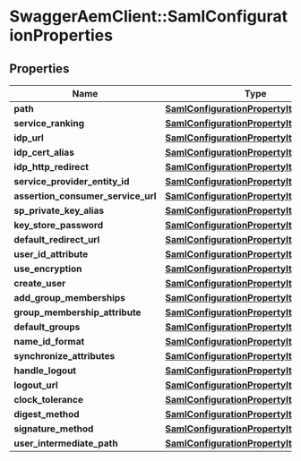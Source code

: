 # SwaggerAemClient::SamlConfigurationProperties

## Properties
Name | Type | Description | Notes
------------ | ------------- | ------------- | -------------
**path** | [**SamlConfigurationPropertyItemsArray**](SamlConfigurationPropertyItemsArray.md) |  | [optional] 
**service_ranking** | [**SamlConfigurationPropertyItemsLong**](SamlConfigurationPropertyItemsLong.md) |  | [optional] 
**idp_url** | [**SamlConfigurationPropertyItemsString**](SamlConfigurationPropertyItemsString.md) |  | [optional] 
**idp_cert_alias** | [**SamlConfigurationPropertyItemsString**](SamlConfigurationPropertyItemsString.md) |  | [optional] 
**idp_http_redirect** | [**SamlConfigurationPropertyItemsBoolean**](SamlConfigurationPropertyItemsBoolean.md) |  | [optional] 
**service_provider_entity_id** | [**SamlConfigurationPropertyItemsString**](SamlConfigurationPropertyItemsString.md) |  | [optional] 
**assertion_consumer_service_url** | [**SamlConfigurationPropertyItemsString**](SamlConfigurationPropertyItemsString.md) |  | [optional] 
**sp_private_key_alias** | [**SamlConfigurationPropertyItemsString**](SamlConfigurationPropertyItemsString.md) |  | [optional] 
**key_store_password** | [**SamlConfigurationPropertyItemsString**](SamlConfigurationPropertyItemsString.md) |  | [optional] 
**default_redirect_url** | [**SamlConfigurationPropertyItemsString**](SamlConfigurationPropertyItemsString.md) |  | [optional] 
**user_id_attribute** | [**SamlConfigurationPropertyItemsString**](SamlConfigurationPropertyItemsString.md) |  | [optional] 
**use_encryption** | [**SamlConfigurationPropertyItemsBoolean**](SamlConfigurationPropertyItemsBoolean.md) |  | [optional] 
**create_user** | [**SamlConfigurationPropertyItemsBoolean**](SamlConfigurationPropertyItemsBoolean.md) |  | [optional] 
**add_group_memberships** | [**SamlConfigurationPropertyItemsBoolean**](SamlConfigurationPropertyItemsBoolean.md) |  | [optional] 
**group_membership_attribute** | [**SamlConfigurationPropertyItemsString**](SamlConfigurationPropertyItemsString.md) |  | [optional] 
**default_groups** | [**SamlConfigurationPropertyItemsArray**](SamlConfigurationPropertyItemsArray.md) |  | [optional] 
**name_id_format** | [**SamlConfigurationPropertyItemsString**](SamlConfigurationPropertyItemsString.md) |  | [optional] 
**synchronize_attributes** | [**SamlConfigurationPropertyItemsArray**](SamlConfigurationPropertyItemsArray.md) |  | [optional] 
**handle_logout** | [**SamlConfigurationPropertyItemsBoolean**](SamlConfigurationPropertyItemsBoolean.md) |  | [optional] 
**logout_url** | [**SamlConfigurationPropertyItemsString**](SamlConfigurationPropertyItemsString.md) |  | [optional] 
**clock_tolerance** | [**SamlConfigurationPropertyItemsLong**](SamlConfigurationPropertyItemsLong.md) |  | [optional] 
**digest_method** | [**SamlConfigurationPropertyItemsString**](SamlConfigurationPropertyItemsString.md) |  | [optional] 
**signature_method** | [**SamlConfigurationPropertyItemsString**](SamlConfigurationPropertyItemsString.md) |  | [optional] 
**user_intermediate_path** | [**SamlConfigurationPropertyItemsString**](SamlConfigurationPropertyItemsString.md) |  | [optional] 


